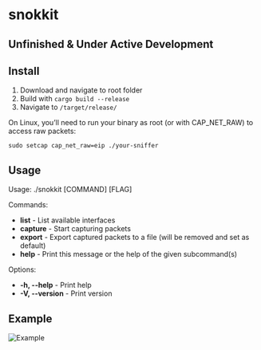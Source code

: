 # snokkit
## Unfinished & Under Active Development

## Install

1. Download and navigate to root folder
2. Build with ```cargo build --release```
3. Navigate to ```/target/release/```

On Linux, you’ll need to run your binary as root (or with CAP_NET_RAW) to access raw packets:

```sudo setcap cap_net_raw=eip ./your-sniffer```

## Usage

Usage: ./snokkit [COMMAND] [FLAG]

Commands:
<ul>
    <li><b>list</b> - List available interfaces</li>
    <li><b>capture</b> - Start capturing packets</li>
    <li><b>export</b> - Export captured packets to a file (will be removed and set as default)</li>
    <li><b>help</b> - Print this message or the help of the given subcommand(s)</li>
</ul>

Options:
<ul>
    <li><b>-h, --help</b> - Print help</li>
    <li><b>-V, --version</b> - Print version</li>
</ul>


## Example

![Example](img/example.png)
